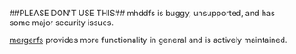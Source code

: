 ##PLEASE DON'T USE THIS##
mhddfs is buggy, unsupported, and has some major security issues.

[mergerfs](http://github.com/trapexit/mergerfs) provides more functionality in general and is actively maintained.
